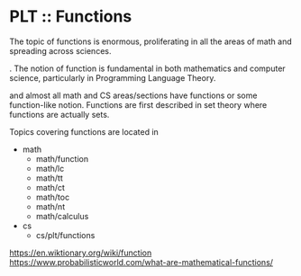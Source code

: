 # PLT :: Functions

The topic of functions is enormous, 
proliferating in all the areas of math and spreading across sciences.

. The notion of function is fundamental in both mathematics and computer science, particularly in Programming Language Theory.

and almost all math and CS areas/sections have functions or some function-like notion. Functions are first described in set theory where functions are actually sets.


Topics covering functions are located in
- math
  - math/function
  - math/lc
  - math/tt
  - math/ct
  - math/toc
  - math/nt
  - math/calculus
- cs
  - cs/plt/functions


https://en.wiktionary.org/wiki/function
https://www.probabilisticworld.com/what-are-mathematical-functions/
